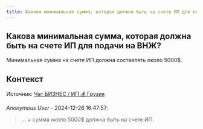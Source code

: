 ```yaml
---
title: Какова минимальная сумма, которая должна быть на счете ИП для подачи на ВНЖ?
---
```


## Какова минимальная сумма, которая должна быть на счете ИП для подачи на ВНЖ?

Минимальная сумма на счете ИП должна составлять около 5000$.

## Контекст

Источник: [Чат БИЗНЕС / ИП 💰 Грузия](https://t.me/ip_ge)

_Anonymous User_ - 2024-12-26 16:47:57:

> ... + сумма около 5000$ должна быть на счете ИП.
